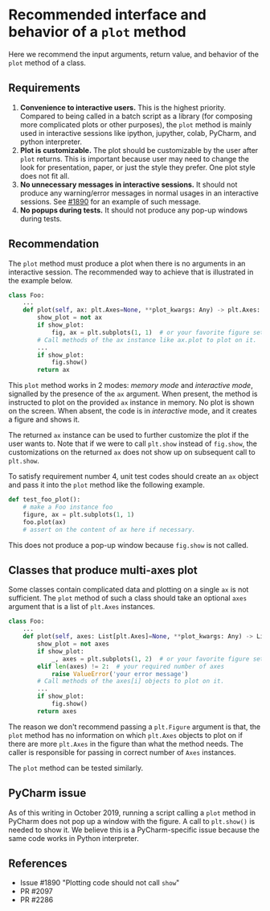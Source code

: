 # Recommended interface and behavior of a `plot` method

Here we recommend the input arguments, return value, and behavior of the
`plot` method of a class.

## Requirements

1. **Convenience to interactive users.** This is the highest priority.
    Compared to being called in a batch script as a library (for composing
    more complicated plots or other purposes), the `plot` method is mainly
    used in interactive sessions like ipython, jupyther, colab, PyCharm,
    and python interpreter.
1. **Plot is customizable.** The plot should be customizable by the user after
    `plot` returns. This is important because user may need to change the look
    for presentation, paper, or just the style they prefer. One plot style does
    not fit all.
1. **No unnecessary messages in interactive sessions.** It should not produce
    any warning/error messages in normal usages in an interactive sessions.
    See [#1890](https://github.com/quantumlib/Cirq/issues/1890#issue-473510953)
    for an example of such message.
1. **No popups during tests.** It should not produce any pop-up windows during
    tests.

## Recommendation

The `plot` method must produce a plot when there is no arguments in an
interactive session. The recommended way to achieve that is illustrated in the
example below.

```python
class Foo:
    ...
    def plot(self, ax: plt.Axes=None, **plot_kwargs: Any) -> plt.Axes:
        show_plot = not ax
        if show_plot:
            fig, ax = plt.subplots(1, 1)  # or your favorite figure setup
        # Call methods of the ax instance like ax.plot to plot on it.
        ...
        if show_plot:
            fig.show()
        return ax
```

This `plot` method works in 2 modes: *memory mode* and *interactive mode*,
signalled by the presence of the `ax` argument. When present, the method is
instructed to plot on the provided `ax` instance in memory. No plot is shown
on the screen. When absent, the code is in *interactive* mode, and it creates
a figure and shows it.

The returned `ax` instance can be used to further customize the plot if the
user wants to. Note that if we were to call `plt.show` instead of `fig.show`,
the customizations on the returned `ax` does not show up on subsequent call to
`plt.show`.

To satisfy requirement number 4, unit test codes should create an `ax` object
and pass it into the `plot` method like the following example.

```python
def test_foo_plot():
    # make a Foo instance foo
    figure, ax = plt.subplots(1, 1)
    foo.plot(ax)
    # assert on the content of ax here if necessary.
```

This does not produce a pop-up window because `fig.show` is not called.


## Classes that produce multi-axes plot

Some classes contain complicated data and plotting on a single `ax` is
not sufficient. The `plot` method of such a class should take an optional
`axes` argument that is a list of `plt.Axes` instances.

```python
class Foo:
    ...
    def plot(self, axes: List[plt.Axes]=None, **plot_kwargs: Any) -> List[plt.Axes]:
        show_plot = not axes
        if show_plot:
            _, axes = plt.subplots(1, 2)  # or your favorite figure setup
        elif len(axes) != 2:  # your required number of axes
            raise ValueError('your error message')
        # Call methods of the axes[i] objects to plot on it.
        ...
        if show_plot:
            fig.show()
        return axes
```

The reason we don't recommend passing a `plt.Figure` argument is that, the
`plot` method has no information on which `plt.Axes` objects to plot on if
there are more `plt.Axes` in the figure than what the method needs. The caller
is responsible for passing in correct number of `Axes` instances.

The `plot` method can be tested similarly.

## PyCharm issue

As of this writing in October 2019, running a script calling a `plot` method
in PyCharm does not pop up a window with the figure. A call to `plt.show()`
is needed to show it. We believe this is a PyCharm-specific issue because
the same code works in Python interpreter.

## References
* Issue #1890 "Plotting code should not call `show`"
* PR #2097
* PR #2286
